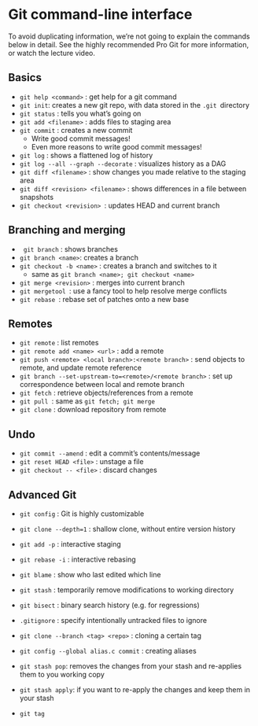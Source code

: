 # Git command-line interface
To avoid duplicating information, we’re not going to explain the commands below in detail. See the highly recommended Pro Git for more information, or watch the lecture video.

## Basics
* `git help <command>` : get help for a git command
* ` git init `: creates a new git repo, with data stored in the `.git `directory
* `git status` : tells you what’s going on
* `git add <filename>` : adds files to staging area
* `git commit` : creates a new commit
    * Write good commit messages!
    * Even more reasons to write good commit messages!
* `git log` : shows a flattened log of history
* `git log --all --graph --decorate` : visualizes history as a DAG
* `git diff <filename>` : show changes you made relative to the staging area
* `git diff <revision> <filename>` : shows differences in a file between snapshots
* `git checkout <revision> `: updates HEAD and current branch

## Branching and merging
* ` git branch` : shows branches
* ` git branch <name> `: creates a branch
* `git checkout -b <name>` : creates a branch and switches to it
    * same as `git branch <name>; git checkout <name>`
* `git merge <revision>` : merges into current branch
* `git mergetool `: use a fancy tool to help resolve merge conflicts
* `git rebase `: rebase set of patches onto a new base

## Remotes
* `git remote` : list remotes
* `git remote add <name> <url>` : add a remote
* `git push <remote> <local branch>:<remote branch>` : send objects to remote, and update remote reference
* `git branch --set-upstream-to=<remote>/<remote branch>` : set up correspondence between local and remote branch
* `git fetch` : retrieve objects/references from a remote
* `git pull `: same as `git fetch; git merge`
* `git clone` : download repository from remote

## Undo
* `git commit --amend` : edit a commit’s contents/message
* `git reset HEAD <file>` : unstage a file
* `git checkout -- <file>` : discard changes

## Advanced Git
* `git config` : Git is highly customizable
* `git clone --depth=1` : shallow clone, without entire version history
* `git add -p` : interactive staging
* `git rebase -i` : interactive rebasing
* `git blame` : show who last edited which line
* `git stash` : temporarily remove modifications to working directory
* `git bisect` : binary search history (e.g. for regressions)
* `.gitignore` : specify intentionally untracked files to ignore



* `git clone --branch <tag> <repo>` : cloning a certain tag 
* `git config --global alias.c commit` : creating aliases
* `git stash pop`: removes the changes from your stash and re-applies them to you working copy
* `git stash apply`: if you want to re-apply the changes and keep them in your stash
* `git tag`
